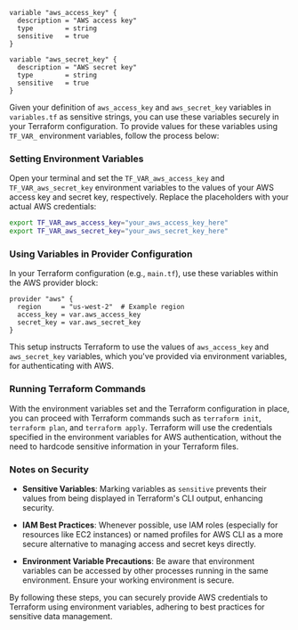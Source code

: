 ```hcl
variable "aws_access_key" {
  description = "AWS access key"
  type        = string
  sensitive   = true
}

variable "aws_secret_key" {
  description = "AWS secret key"
  type        = string
  sensitive   = true
}
```

Given your definition of `aws_access_key` and `aws_secret_key` variables in `variables.tf` as sensitive strings, you can use these variables securely in your Terraform configuration. To provide values for these variables using `TF_VAR_` environment variables, follow the process below:

### Setting Environment Variables

Open your terminal and set the `TF_VAR_aws_access_key` and `TF_VAR_aws_secret_key` environment variables to the values of your AWS access key and secret key, respectively. Replace the placeholders with your actual AWS credentials:

```bash
export TF_VAR_aws_access_key="your_aws_access_key_here"
export TF_VAR_aws_secret_key="your_aws_secret_key_here"
```

### Using Variables in Provider Configuration

In your Terraform configuration (e.g., `main.tf`), use these variables within the AWS provider block:

```hcl
provider "aws" {
  region     = "us-west-2"  # Example region
  access_key = var.aws_access_key
  secret_key = var.aws_secret_key
}
```

This setup instructs Terraform to use the values of `aws_access_key` and `aws_secret_key` variables, which you've provided via environment variables, for authenticating with AWS.

### Running Terraform Commands

With the environment variables set and the Terraform configuration in place, you can proceed with Terraform commands such as `terraform init`, `terraform plan`, and `terraform apply`. Terraform will use the credentials specified in the environment variables for AWS authentication, without the need to hardcode sensitive information in your Terraform files.

### Notes on Security

- **Sensitive Variables**: Marking variables as `sensitive` prevents their values from being displayed in Terraform's CLI output, enhancing security.
  
- **IAM Best Practices**: Whenever possible, use IAM roles (especially for resources like EC2 instances) or named profiles for AWS CLI as a more secure alternative to managing access and secret keys directly.
  
- **Environment Variable Precautions**: Be aware that environment variables can be accessed by other processes running in the same environment. Ensure your working environment is secure.

By following these steps, you can securely provide AWS credentials to Terraform using environment variables, adhering to best practices for sensitive data management.
